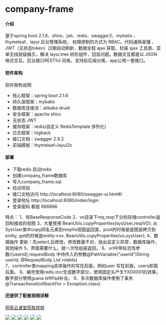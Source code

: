 # company-frame

#### 介绍
基于spring boot 2.1.6、shiro、jwt、redis、swagger2、mybatis 、thymeleaf、layui 后台管理系统， 权限控制的方式为 RBAC。代码通熟易懂 、JWT（无状态token）过期自动刷新，数据全程 ajax 获取，封装 ajax 工具类、菜单无线层级展示，解决 layui.tree 树形组件，回显问题。数据交互都是以 JSON 格式交互。后台接口RESTful 风格，支持前后端分离，app公用一套接口。 

#### 软件架构
软件架构说明
* 核心框架：spring boot 2.1.6
* 持久层框架：mybatis
* 数据库连接池：alibaba druid
* 安全框架：apache shiro
* 无状态 JWT
* 缓存框架：redis(自定义 RedisTemplate 序列化)
* 日志框架：logback
* 接口文档：swagger 2.9.2
* 前端模板：thymeleaf+layui2x

#### **部署**

- 下载redis 启动redis
- 创建company_frame数据库
- 导入company_frame.sql
- 启动项目
- 接口文档访问 http://localhost:8080/swagger-ui.html#/
- 登录地址 http://localhost:8080/index/login
- 登录密码 都是 666666


特点：
1、有BaseResponseCode
2、vo目录下req,resp下分别存储controller返回和接收的视图
3、大量使用 BeanUtils.copyProperties(sysUser,respVO);  从SysUser类中copy同名元素到respVo视图返回类，post的时候是是图层拷贝到entity,
get的时候是entity->vo. BeanUtils.copyProperties(vo,sysUser);
4、数据操作
    更新：先select,后修改，修改数量不对，抛出自定义异常，数据库操作，其他操作
5、界面需要什么，就一次性组装返回。
6、url中带标志性参数/{userId},requestBody 中待传入的参数@PathVariable("userId")String userId, @RequestBody List<String> roleIds)   
7、controller里mapping具体操作的写在前面，例如user 写在前面，users卸载后面。
8、编号使用redis.incr生成数字部分，使用固定头产生YXD0001的效果。数字部分使用guava leftPad补全。
9、多次数据库操作使用了事务    @Transactional(rollbackFor = Exception.class)
####  还提供了配套视频讲解
[网易云课堂获取视频](https://study.163.com/course/introduction.htm?share=2&shareId=480000002172852&courseId=1209674835&_trace_c_p_k2_=69ae6b3d440249759ad085487f89f73a)

![](https://gitee.com/yingxue985/company-frame/raw/master/src/main/resources/static/images/class/23.jpg) 
![](https://gitee.com/yingxue985/company-frame/raw/master/src/main/resources/static/images/class/20.jpg) 
![](https://gitee.com/yingxue985/company-frame/raw/master/src/main/resources/static/images/class/15.jpg) 
![](https://gitee.com/yingxue985/company-frame/raw/master/src/main/resources/static/images/class/21.jpg) 
![](https://gitee.com/yingxue985/company-frame/raw/master/src/main/resources/static/images/class/22.jpg) 
![](https://gitee.com/yingxue985/company-frame/raw/master/src/main/resources/static/images/class/24jpg)


